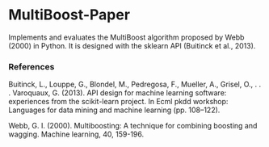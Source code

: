 # MultiBoost-Paper
Implements and evaluates the MultiBoost algorithm proposed by Webb (2000) in Python. It is designed with the sklearn API (Buitinck et al., 2013).

### References
Buitinck, L., Louppe, G., Blondel, M., Pedregosa, F., Mueller, A., Grisel, O., . . . Varoquaux, G. (2013). API design for machine learning software: experiences from the scikit-learn project. In Ecml pkdd workshop: Languages for data mining and machine learning (pp. 108–122).

Webb, G. I. (2000). Multiboosting: A technique for combining boosting and wagging. Machine learning, 40, 159-196.
